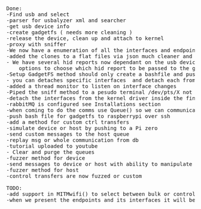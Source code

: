 <pre>
Done:
-Find usb and select
-parser for usbalyzer xml and searcher
-get usb device info
-create gadgetfs ( needs more cleaning )
-release the device, clean up and attach to kernel
-proxy with sniffer
-We now have a enumeration of all the interfaces and endpoints of the device we need to be able to use it
-added the clones to a flat files via json much cleaner and better ...
- We have several hid reports now dependant on the usb device , when setting up GadgetFS ensure the user is presented with
    options to choose which hid report to be passed to the gadget.
-Setup GadgetFS method should only create a bashfile and push it to the Pi Zero and then execute it.
- you can detaches specific interfaces  and detach each from the kernel.
-added a thread monitor to listen on interface changes
-Piped the sniff method to a pesudo terminal /dev/pts/X not to clog ipython :)
-detach the interfaces from the kernel driver inside the findselect() Method it will be better if we didnt blacklist the device driver
-rabbitMQ is configured see Installations section
-when coming to do the comms use Queue() so we can communicate directly to the thread
-push bash file for gadgetfs to raspberrypi over ssh
-add a method for custom ctrl transfers
-simulate device or host by pushing to a Pi zero
-send custom messages to the host queue
-replay msg or whole communication from db
-tutorial uploaded to youtube
- Clear and purge the queues
-fuzzer method for device
-send messages to device or host with ability to manipulate the payload
-fuzzer method for host
-control transfers are now fuzzed or custom

TODO:
-add support in MITMwifi() to select between bulk or control transfer
-when we present the endpoints and its interfaces it will be more user friendly to show if the endpoint is in or out


   </pre>
